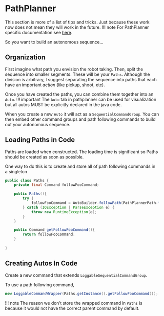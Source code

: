 # PathPlanner

This section is more of a list of tips and tricks. Just because these work now does not mean they will work in the future.
!!! note
    For PathPlanner specific documentation see [here](https://pathplanner.dev/home.html).

So you want to build an autonomous sequence...

## Organization

First imagine what path you envision the robot taking. Then, split the sequence into smaller segments. These will be your `Paths`. Although the division is arbitrary, I suggest separating the sequence into paths that each have an important *action* (like pickup, shoot, etc).

Once you have created the paths, you can combine them together into an `Auto`.
!!! important
    The `Auto` tab in pathplanner can be used for visualization but all autos MUST be explicitly declared in the java code.

When you create a new `Auto` it will act as a `SequentialCommandGroup`. You can then embed other command groups and path following commands to build out your autonomous sequence.

## Loading Paths in Code

Paths are loaded when constructed. The loading time is significant so Paths should be created as soon as possible.

One way to do this is to create and store all of path following commands in a singleton

``` java
public class Paths {
    private final Command followFooCommand;

    public Paths(){
        try {
            followFooCommand = AutoBuilder.followPath(PathPlannerPath.fromPathFile("fooPath"));
        } catch (IOException | ParseException e) {
            throw new RuntimeException(e);
        }
    }

    public Command getFollowFooCommand(){
        return followFooCommand;
    }
    
}
```

## Creating Autos In Code

Create a new command that extends `LoggableSequentialCommandGroup`.

To use a path following command,

``` java
new LoggableCommandWrapper(Paths.getInstance().getFollowFooCommand());
```

!!! note
    The reason we don't store the wrapped command in `Paths` is because it would not have the correct parent command by default.
